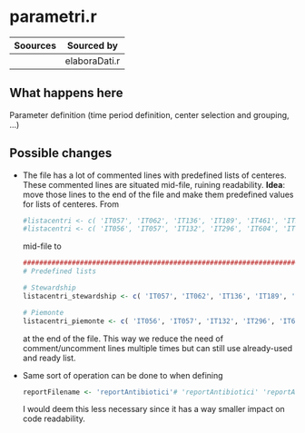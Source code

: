 # parametri.r

| Soources | Sourced by |
| -------- | ---------- |
|          | elaboraDati.r |

## What happens here
Parameter definition (time period definition, center selection and grouping, ...)

## Possible changes
<ul>
<li> The file has a lot of commented lines with predefined lists of centeres. These commented lines are situated mid-file, ruining readability. <b>Idea</b>: move those lines to the end of the file and make them predefined values for lists of centeres. From

```R
#listacentri <- c( 'IT057', 'IT062', 'IT136', 'IT189', 'IT461', 'IT512', 'IT544') # Stewardship
#listacentri <- c( 'IT056', 'IT057', 'IT132', 'IT296', 'IT604', 'IT649') # Piemonte
```

mid-file to

```R
######################################################################
# Predefined lists

# Stewardship
listacentri_stewardship <- c( 'IT057', 'IT062', 'IT136', 'IT189', 'IT461', 'IT512', 'IT544') 

# Piemonte
listacentri_piemonte <- c( 'IT056', 'IT057', 'IT132', 'IT296', 'IT604', 'IT649') 
```

at the end of the file. This way we reduce the need of comment/uncomment lines multiple times but can still use already-used and ready list. 

<li> Same sort of operation can be done to when defining 

```R
reportFilename <- 'reportAntibiotici'# 'reportAntibiotici' 'reportAntibioticiVecchio', ...
```

I would deem this less necessary since it has a way smaller impact on code readability. 

</ul>